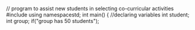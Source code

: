 // program to assist new students in selecting co-curricular activities
#include <iostream>
using namespacestd;
int main() {
//declaring variables
int student;
int group;
if("group has 50 students");

